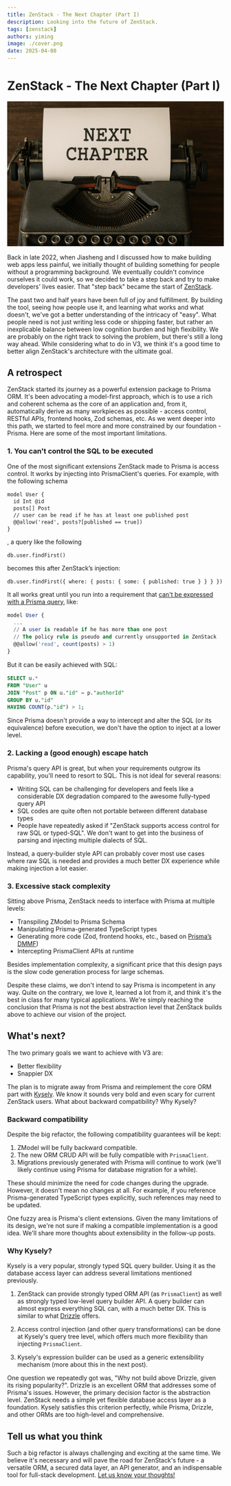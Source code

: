 ```yaml
---
title: ZenStack - The Next Chapter (Part I)
description: Looking into the future of ZenStack.
tags: [zenstack]
authors: yiming
image: ./cover.png
date: 2025-04-08
---
```


# ZenStack - The Next Chapter (Part I)

![Cover Image](./cover.png)

Back in late 2022, when Jiasheng and I discussed how to make building web apps less painful, we initially thought of building something for people without a programming background. We eventually couldn't convince ourselves it could work, so we decided to take a step back and try to make developers' lives easier. That "step back" became the start of [ZenStack](https://zenstack.dev).

The past two and half years have been full of joy and fulfillment. By building the tool, seeing how people use it, and learning what works and what doesn't, we've got a better understanding of the intricacy of "easy". What people need is not just writing less code or shipping faster, but rather an inexplicable balance between low cognition burden and high flexibility. We are probably on the right track to solving the problem, but there's still a long way ahead. While considering what to do in V3, we think it's a good time to better align ZenStack's architecture with the ultimate goal.

<!-- truncate -->

## A retrospect

ZenStack started its journey as a powerful extension package to Prisma ORM. It's been advocating a model-first approach, which is to use a rich and coherent schema as the core of an application and, from it, automatically derive as many workpieces as possible - access control, RESTful APIs, frontend hooks, Zod schemas, etc. As we went deeper into this path, we started to feel more and more constrained by our foundation - Prisma. Here are some of the most important limitations.

### 1. You can't control the SQL to be executed

One of the most significant extensions ZenStack made to Prisma is access control. It works by injecting into PrismaClient's queries. For example, with the following schema

```tsx
model User {
  id Int @id
  posts[] Post
  // user can be read if he has at least one published post
  @@allow('read', posts?[published == true])
}
```

, a query like the following

```tsx
db.user.findFirst()
```

becomes this after ZenStack’s injection:

```tsx
db.user.findFirst({ where: { posts: { some: { published: true } } } })
```

It all works great until you run into a requirement that [can't be expressed with a Prisma query](https://github.com/prisma/prisma/issues/8935), like:

```sql
model User {
  ...
  // A user is readable if he has more than one post
  // The policy rule is pseudo and currently unsupported in ZenStack
  @@allow('read', count(posts) > 1)
}
```

But it can be easily achieved with SQL:

```sql
SELECT u.*
FROM "User" u
JOIN "Post" p ON u."id" = p."authorId"
GROUP BY u."id"
HAVING COUNT(p."id") > 1;
```

Since Prisma doesn't provide a way to intercept and alter the SQL (or its equivalence) before execution, we don't have the option to inject at a lower level.

### 2. Lacking a (good enough) escape hatch

Prisma's query API is great, but when your requirements outgrow its capability, you'll need to resort to SQL. This is not ideal for several reasons:

- Writing SQL can be challenging for developers and feels like a considerable DX degradation compared to the awesome fully-typed query API
- SQL codes are quite often not portable between different database types
- People have repeatedly asked if "ZenStack supports access control for raw SQL or typed-SQL". We don't want to get into the business of parsing and injecting multiple dialects of SQL.

Instead, a query-builder style API can probably cover most use cases where raw SQL is needed and provides a much better DX experience while making injection a lot easier.

### 3. Excessive stack complexity

Sitting above Prisma, ZenStack needs to interface with Prisma at multiple levels:

- Transpiling ZModel to Prisma Schema
- Manipulating Prisma-generated TypeScript types
- Generating more code (Zod, frontend hooks, etc., based on [Prisma’s DMMF](https://github.com/prisma/prisma/blob/main/ARCHITECTURE.md#the-dmmf-or-data-model-meta-format))
- Intercepting PrismaClient APIs at runtime

Besides implementation complexity, a significant price that this design pays is the slow code generation process for large schemas.

Despite these claims, we don't intend to say Prisma is incompetent in any way. Quite on the contrary, we love it, learned a lot from it, and think it's the best in class for many typical applications. We're simply reaching the conclusion that Prisma is not the best abstraction level that ZenStack builds above to achieve our vision of the project.

## What's next?

The two primary goals we want to achieve with V3 are:

- Better flexibility
- Snappier DX

The plan is to migrate away from Prisma and reimplement the core ORM part with [Kysely](https://kysely.dev/). We know it sounds very bold and even scary for current ZenStack users. What about backward compatibility? Why Kysely?

### Backward compatibility

Despite the big refactor, the following compatibility guarantees will be kept:

1. ZModel will be fully backward compatible.
2. The new ORM CRUD API will be fully compatible with `PrismaClient`.
3. Migrations previously generated with Prisma will continue to work (we'll likely continue using Prisma for database migration for a while).

These should minimize the need for code changes during the upgrade. However, it doesn't mean no changes at all. For example, if you reference Prisma-generated TypeScript types explicitly, such references may need to be updated.

One fuzzy area is Prisma's client extensions. Given the many limitations of its design, we're not sure if making a compatible implementation is a good idea. We'll share more thoughts about extensibility in the follow-up posts.

### Why Kysely?

Kysely is a very popular, strongly typed SQL query builder. Using it as the database access layer can address several limitations mentioned previously.

1. ZenStack can provide strongly typed ORM API (as `PrismaClient`) as well as strongly typed low-level query builder API. A query builder can almost express everything SQL can, with a much better DX. This is similar to what [Drizzle](https://orm.drizzle.team/) offers.
   
2. Access control injection (and other query transformations) can be done at Kysely's query tree level, which offers much more flexibility than injecting `PrismaClient`.
   
3. Kysely's expression builder can be used as a generic extensibility mechanism (more about this in the next post).

One question we repeatedly got was, "Why not build above Drizzle, given its rising popularity?". Drizzle is an excellent ORM that addresses some of Prisma's issues. However, the primary decision factor is the abstraction level. ZenStack needs a simple yet flexible database access layer as a foundation. Kysely satisfies this criterion perfectly, while Prisma, Drizzle, and other ORMs are too high-level and comprehensive.


## Tell us what you think

Such a big refactor is always challenging and exciting at the same time. We believe it's necessary and will pave the road for ZenStack's future - a versatile ORM, a secured data layer, an API generator, and an indispensable tool for full-stack development. [Let us know your thoughts!](https://discord.com/channels/1035538056146595961/1352359627525718056)
